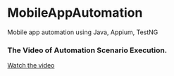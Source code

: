 # MobileAppAutomation
Mobile app automation using Java, Appium, TestNG

### The Video of Automation Scenario Execution.
[Watch the video](https://github.com/Kaijar2020/MobileAppAutomation/blob/main/video/ApiDebug_demo_video.mp4)



